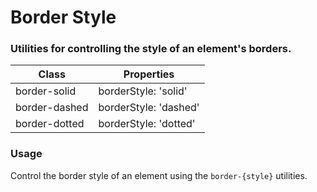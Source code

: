 # Border Style
### Utilities for controlling the style of an element's borders.

|Class|Properties|
|-|-|
|border-solid|borderStyle: 'solid'|
|border-dashed|borderStyle: 'dashed'|
|border-dotted|borderStyle: 'dotted'|

### Usage
Control the border style of an element using the `border-{style}` utilities.

<snack-preview snack-name="border-style" />